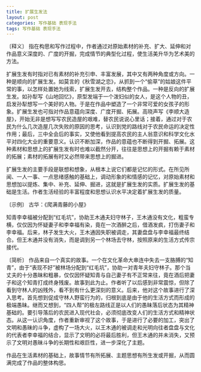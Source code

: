 ```yaml
---
title: 扩展生发法
layout: post
categories: 写作基础 表现手法
tags: 写作基础 表现手法
---
```


〔释义〕 指在构思和写作过程中，作者通过对原始素材的补充、扩大、延伸和对作品意义深度的、广度的开掘，完成情节的典型化过程，使生活美升华为艺术美的方法。

扩展生发有时指对已有素材的补充引申、丰富发展，其中又有两种角度或方向。一种是顺向的扩展生发。如莫言的《秋雪湖之恋》，从抓到一个“偷草”的姑娘这件平常的事，以怎样处置她为线索，扩展生发开去，结构整个作品。一种是反向的扩展生发。如孙犁写《山地回忆》，原型发端于一个泼妇似的女人，是这个人物的丑，启发孙犁想写一个美好的人物。于是在作品中塑造了一个非常可爱的女孩子的形象。扩展生发也可指对作品意蕴向深度、广度开掘、拓展。高晓声写《李顺大造屋》，开始无非是想写写农民造屋的艰难，替农民说说心里话；接着，通过对于农民为什么几次造屋几次失败的原因的思考，认识到党的路线对于农民命运的决定性作用；最后，三中全会后的事实，又使他看到提高农民的主人翁意识和科学文化水平对四化大业的重要意义。认识不断加深，作品的意蕴也不断得到开掘、拓展。这种素材和思想上的扩展生发有时也难以截然分开，往往是思想上的开掘有赖于素材的拓展；素材的拓展有时又必然带来思想上的掘进。

扩展生发的主要手段是联想和想象，从根本上说它们都是记忆的形式。在所见所闻、一人一事、一点思绪感触的基础上，调动形象的和情感的记忆，对原始素材和思想加以提炼、集中、补充、延伸、掘进，这就是扩展生发的实质。扩展生发的基础是生活。作者生活经验的丰富程度和思想认识水平决定着扩展生发的质量。

〔示例〕 古华：《爬满青藤的小屋》

知青李幸福被分配到“红毛坑”，协助王木通夫妇守林子，王木通没有文化，粗蛮专横，仅仅因为怀疑妻子和李幸福有染，竟在一次酒醉之后，借酒发疯，打伤妻子和李幸福。后来，林子发生大火，王木通因失职被调走，其妻盘盘与李幸福最终结合。但王木通并没有消失，而是调到另一个林场去守林，按照原来的生活方式传宗接代。

〔简析〕 作品来自一个真实的故事。一个在文化革命大串连中失去一支胳膊的“知青”，由于“表现不好”被林场分配到“红毛坑”，协助一对青年夫妇守林子。那个当丈夫的十分愚昧和粗暴，仅仅因怀疑知青与自己妻子有不正常来往，竟在酒后把妻子和这个知青打成终身残废。故事到此为止。作者听了以后感到非常震惊，但除了看到守林人的凶残外，看不到有什么更深刻的意义。后来，他对这个故事进行了深入思考。首先想到促成守林人野蛮行为的，归根到底是由于他的生活方式而形成的极端愚昧。继而又想到，“四人帮”的极左路线正是以人们的愚昧落后状态为其精神基础的。要引导落后的农民进入现代社会，必须彻底改变人们的生活方式和精神状态。从这一认识角度，作者重新审视了这个故事，于是进行了必要的加工，突出了文明和愚昧的斗争，虚构了一场大火，以王木通的被调走和光明向往者盘盘与文化的代表者李幸福的结合，显示了文明的必将最后胜利，但王木通的并未消失，又预示了文明对愚昧斗争的长期性和艰巨性，进一步深化了主题。

作品在生活素材的基础上，故事情节有所拓展、主题思想有所生发或开掘，从而圆满完成了作品的整体构思。 